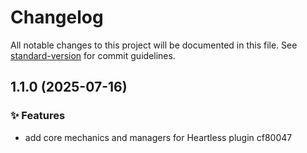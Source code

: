 # Changelog

All notable changes to this project will be documented in this file. See [standard-version](https://github.com/conventional-changelog/standard-version) for commit guidelines.

## 1.1.0 (2025-07-16)


### ✨ Features

* add core mechanics and managers for Heartless plugin cf80047
